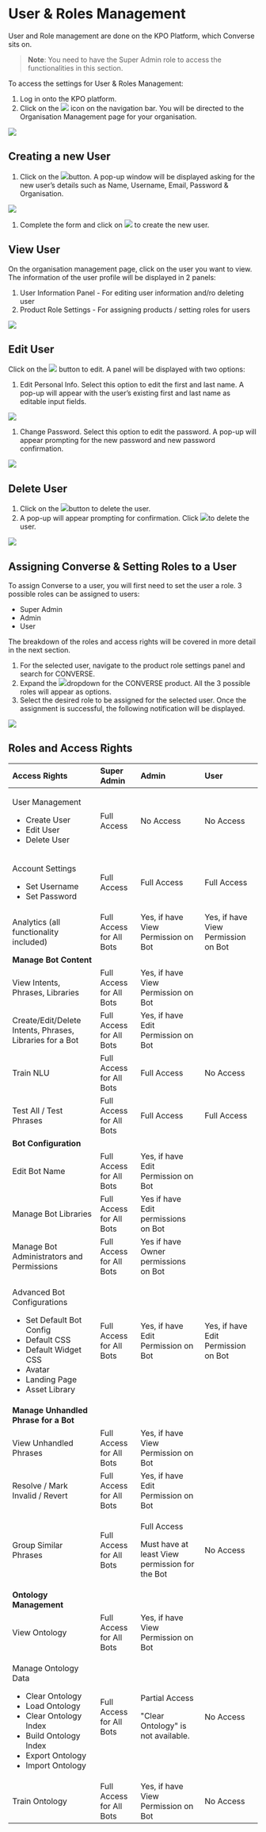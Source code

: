 # User & Roles Management

User and Role management are done on the KPO Platform, which Converse sits on.

> **Note**: You need to have the Super Admin role to access the functionalities in this section.

To access the settings for User & Roles Management:

1. Log in onto the KPO platform.
2. Click on the ![](../.gitbook/assets/237.png) icon on the navigation bar. You will be directed to the Organisation Management page for your organisation.

![](../.gitbook/assets/238.png)

## Creating a new User

1. Click on the ![](../.gitbook/assets/239.png)button. A pop-up window will be displayed asking for the new user’s details such as Name, Username, Email, Password & Organisation.

![](../.gitbook/assets/240.png)

1. Complete the form and click on ![](../.gitbook/assets/241.png) to create the new user.

## View User

On the organisation management page, click on the user you want to view. The information of the user profile will be displayed in 2 panels:

1. User Information Panel - For editing user information and/ro deleting user
2. Product Role Settings - For assigning products / setting roles for users

![](../.gitbook/assets/242.png)

## **Edit User**

Click on the ![](../.gitbook/assets/243.png) button to edit. A panel will be displayed with two options:

1. Edit Personal Info. Select this option to edit the first and last name. A pop-up will appear with the user’s existing first and last name as editable input fields.

![](../.gitbook/assets/244.png)

1. Change Password. Select this option to edit the password. A pop-up will appear prompting for the new password and new password confirmation.

![](../.gitbook/assets/245.png)

## **Delete User**

1. Click on the ![](../.gitbook/assets/246.png)button to delete the user.
2. A pop-up will appear prompting for confirmation. Click ![](../.gitbook/assets/247.png)to delete the user.

![](../.gitbook/assets/248.png)

## Assigning Converse & Setting Roles to a User

To assign Converse to a user, you will first need to set the user a role. 3 possible roles can be assigned to users:

* Super Admin
* Admin
* User

The breakdown of the roles and access rights will be covered in more detail in the next section.

1. For the selected user, navigate to the product role settings panel and search for CONVERSE.
2. Expand the ![](../.gitbook/assets/249.png)dropdown for the CONVERSE product. All the 3 possible roles will appear as options.
3. Select the desired role to be assigned for the selected user. Once the assignment is successful, the following notification will be displayed.

![](../.gitbook/assets/250.png)

## Roles and Access Rights

<table>
  <thead>
    <tr>
      <th style="text-align:left">Access Rights</th>
      <th style="text-align:left"><b>Super Admin</b>
      </th>
      <th style="text-align:left"><b>Admin</b>
      </th>
      <th style="text-align:left"><b>User</b>
      </th>
    </tr>
  </thead>
  <tbody>
    <tr>
      <td style="text-align:left">
        <p>User Management</p>
        <ul>
          <li>Create User</li>
          <li>Edit User</li>
          <li>Delete User</li>
        </ul>
      </td>
      <td style="text-align:left">Full Access</td>
      <td style="text-align:left">No Access</td>
      <td style="text-align:left">No Access</td>
    </tr>
    <tr>
      <td style="text-align:left">
        <p>Account Settings</p>
        <ul>
          <li>Set Username</li>
          <li>Set Password</li>
        </ul>
      </td>
      <td style="text-align:left">Full Access</td>
      <td style="text-align:left">Full Access</td>
      <td style="text-align:left">Full Access</td>
    </tr>
    <tr>
      <td style="text-align:left">Analytics (all functionality included)</td>
      <td style="text-align:left">Full Access for All Bots</td>
      <td style="text-align:left">Yes, if have View Permission on Bot</td>
      <td style="text-align:left">Yes, if have View Permission on Bot</td>
    </tr>
    <tr>
      <td style="text-align:left"><b>Manage Bot Content</b>
      </td>
      <td style="text-align:left"></td>
      <td style="text-align:left"></td>
      <td style="text-align:left"></td>
    </tr>
    <tr>
      <td style="text-align:left">View Intents, Phrases, Libraries</td>
      <td style="text-align:left">Full Access for All Bots</td>
      <td style="text-align:left">Yes, if have View Permission on Bot</td>
      <td style="text-align:left"></td>
    </tr>
    <tr>
      <td style="text-align:left">Create/Edit/Delete Intents, Phrases, Libraries for a Bot</td>
      <td style="text-align:left">Full Access for All Bots</td>
      <td style="text-align:left">Yes, if have Edit Permission on Bot</td>
      <td style="text-align:left"></td>
    </tr>
    <tr>
      <td style="text-align:left">Train NLU</td>
      <td style="text-align:left">Full Access for All Bots</td>
      <td style="text-align:left">Full Access</td>
      <td style="text-align:left">No Access</td>
    </tr>
    <tr>
      <td style="text-align:left">Test All / Test Phrases</td>
      <td style="text-align:left">Full Access for All Bots</td>
      <td style="text-align:left">Full Access</td>
      <td style="text-align:left">Full Access</td>
    </tr>
    <tr>
      <td style="text-align:left"><b>Bot Configuration</b>
      </td>
      <td style="text-align:left"></td>
      <td style="text-align:left"></td>
      <td style="text-align:left"></td>
    </tr>
    <tr>
      <td style="text-align:left">Edit Bot Name</td>
      <td style="text-align:left">Full Access for All Bots</td>
      <td style="text-align:left">Yes, if have Edit Permission on Bot</td>
      <td style="text-align:left"></td>
    </tr>
    <tr>
      <td style="text-align:left">Manage Bot Libraries</td>
      <td style="text-align:left">Full Access for All Bots</td>
      <td style="text-align:left">Yes if have Edit permissions on Bot</td>
      <td style="text-align:left"></td>
    </tr>
    <tr>
      <td style="text-align:left">Manage Bot Administrators and Permissions</td>
      <td style="text-align:left">Full Access for All Bots</td>
      <td style="text-align:left">Yes if have Owner permissions on Bot</td>
      <td style="text-align:left"></td>
    </tr>
    <tr>
      <td style="text-align:left">
        <p>Advanced Bot Configurations</p>
        <ul>
          <li>Set Default Bot Config</li>
          <li>Default CSS</li>
          <li>Default Widget CSS</li>
          <li>Avatar</li>
          <li>Landing Page</li>
          <li>Asset Library</li>
        </ul>
      </td>
      <td style="text-align:left">Full Access for All Bots</td>
      <td style="text-align:left">Yes, if have Edit Permission on Bot</td>
      <td style="text-align:left">Yes, if have Edit Permission on Bot</td>
    </tr>
    <tr>
      <td style="text-align:left"><b>Manage Unhandled Phrase for a Bot</b>
      </td>
      <td style="text-align:left"></td>
      <td style="text-align:left"></td>
      <td style="text-align:left"></td>
    </tr>
    <tr>
      <td style="text-align:left">View Unhandled Phrases</td>
      <td style="text-align:left">Full Access for All Bots</td>
      <td style="text-align:left">Yes, if have View Permission on Bot</td>
      <td style="text-align:left"></td>
    </tr>
    <tr>
      <td style="text-align:left">Resolve / Mark Invalid / Revert</td>
      <td style="text-align:left">Full Access for All Bots</td>
      <td style="text-align:left">Yes, if have Edit Permission on Bot</td>
      <td style="text-align:left"></td>
    </tr>
    <tr>
      <td style="text-align:left">Group Similar Phrases</td>
      <td style="text-align:left">Full Access for All Bots</td>
      <td style="text-align:left">
        <p>Full Access</p>
        <p>Must have at least View permission for the Bot</p>
      </td>
      <td style="text-align:left">No Access</td>
    </tr>
    <tr>
      <td style="text-align:left"><b>Ontology Management</b>
      </td>
      <td style="text-align:left"></td>
      <td style="text-align:left"></td>
      <td style="text-align:left"></td>
    </tr>
    <tr>
      <td style="text-align:left">View Ontology</td>
      <td style="text-align:left">Full Access for All Bots</td>
      <td style="text-align:left">Yes, if have View Permission on Bot</td>
      <td style="text-align:left"></td>
    </tr>
    <tr>
      <td style="text-align:left">
        <p>Manage Ontology Data</p>
        <ul>
          <li>Clear Ontology</li>
          <li>Load Ontology</li>
          <li>Clear Ontology Index</li>
          <li>Build Ontology Index</li>
          <li>Export Ontology</li>
          <li>Import Ontology</li>
        </ul>
      </td>
      <td style="text-align:left">Full Access for All Bots</td>
      <td style="text-align:left">
        <p>Partial Access</p>
        <p>&quot;Clear Ontology&quot; is not available.</p>
      </td>
      <td style="text-align:left">No Access</td>
    </tr>
    <tr>
      <td style="text-align:left">Train Ontology</td>
      <td style="text-align:left">Full Access for All Bots</td>
      <td style="text-align:left">Yes, if have View Permission on Bot</td>
      <td style="text-align:left">No Access</td>
    </tr>
  </tbody>
</table>

